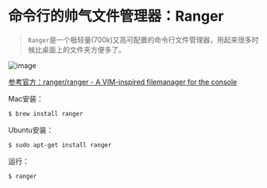 # 命令行的帅气文件管理器：Ranger

> `Ranger`是一个极轻量(700k)又高可配置的命令行文件管理器，用起来很多时候比桌面上的文件夹方便多了。

![image](https://user-images.githubusercontent.com/14041622/52039406-681f7380-256f-11e9-9814-d6893a2d8625.png)


[参考官方：ranger/ranger - A VIM-inspired filemanager for the console](https://github.com/ranger/ranger)

Mac安装：
```sh
$ brew install ranger
```

Ubuntu安装：
```sh
$ sudo apt-get install ranger
```

运行：
```sh
$ ranger
```

